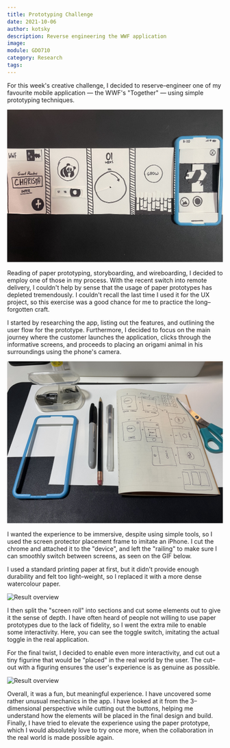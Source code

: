 ```yaml
---
title: Prototyping Challenge
date: 2021-10-06
author: kotsky
description: Reverse engineering the WWF application
image:  
module: GDO710
category: Research
tags: 
---
```


For this week's creative challenge, I decided to reserve–engineer one of my favourite mobile application — the WWF's "Together" — using simple prototyping techniques.

![Result overview](./img/03-product.jpeg)

Reading of paper prototyping, storyboarding, and wireboarding, I decided to employ one of those in my process. With the recent switch into remote delivery, I couldn't help by sense that the usage of paper prototypes has depleted tremendously. I couldn't recall the last time I used it for the UX project, so this exercise was a good chance for me to practice the long–forgotten craft.

I started by researching the app, listing out the features, and outlining the user flow for the prototype. Furthermore, I decided to focus on the main journey where the customer launches the application, clicks through the informative screens, and proceeds to placing an origami animal in his surroundings using the phone's camera.

![Result overview](./img/03-process.jpeg)

I wanted the experience to be immersive, despite using simple tools, so I used the screen protector placement frame to imitate an iPhone. I cut the chrome and attached it to the "device", and left the "railing" to make sure I can smoothly switch between screens, as seen on the GIF below.

I used a standard printing paper at first, but it didn't provide enough durability and felt too light–weight, so I replaced it with a more dense watercolour paper.

![Result overview](./img/03-toggle.gif)

I then split the "screen roll" into sections and cut some elements out to give it the sense of depth. I have often heard of people not willing to use paper prototypes due to the lack of fidelity, so I went the extra mile to enable some interactivity. Here, you can see the toggle switch, imitating the actual toggle in the real application.

For the final twist, I decided to enable even more interactivity, and cut out a tiny figurine that would be "placed" in the real world by the user. The cut–out with a figuring ensures the user's experience is as genuine as possible.

![Result overview](./img/03-panda.gif)

Overall, it was a fun, but meaningful experience. I have uncovered some rather unusual mechanics in the app. I have looked at it from the 3–dimensional perspective while cutting out the buttons, helping me understand how the elements will be placed in the final design and build. Finally, I have tried to elevate the experience using the paper prototype, which I would absolutely love to try once more, when the collaboration in the real world is made possible again.